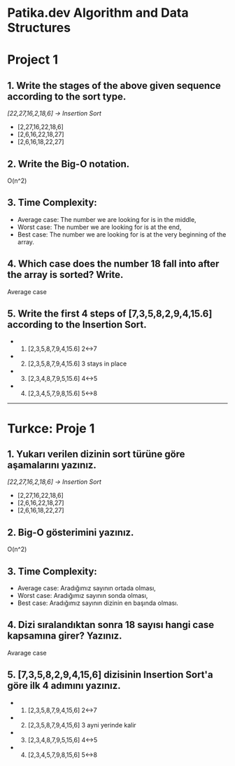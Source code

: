 # Patika.dev Algorithm and Data Structures

# Project 1

## 1. Write the stages of the above given sequence according to the sort type.

_[22,27,16,2,18,6] -> Insertion Sort_

- [2,27,16,22,18,6]
- [2,6,16,22,18,27]
- [2,6,16,18,22,27]


## 2. Write the Big-O notation.

O(n^2)


## 3. Time Complexity:

- Average case: The number we are looking for is in the middle,
- Worst case: The number we are looking for is at the end,
- Best case: The number we are looking for is at the very beginning of the array.


## 4. Which case does the number 18 fall into after the array is sorted? Write.

Average case

## 5. Write the first 4 steps of [7,3,5,8,2,9,4,15.6] according to the Insertion Sort.

- 1. [2,3,5,8,7,9,4,15.6] 2<->7
- 2. [2,3,5,8,7,9,4,15.6] 3 stays in place
- 3. [2,3,4,8,7,9,5,15.6] 4<->5
- 4. [2,3,4,5,7,9,8,15.6] 5<->8

<hr>

# Turkce: Proje 1

## 1. Yukarı verilen dizinin sort türüne göre aşamalarını yazınız.

_[22,27,16,2,18,6] -> Insertion Sort_

- [2,27,16,22,18,6]
- [2,6,16,22,18,27]
- [2,6,16,18,22,27]

## 2. Big-O gösterimini yazınız.

O(n^2)

## 3. Time Complexity:

- Average case: Aradığımız sayının ortada olması,
- Worst case: Aradığımız sayının sonda olması,
- Best case: Aradığımız sayının dizinin en başında olması.

## 4. Dizi sıralandıktan sonra 18 sayısı hangi case kapsamına girer? Yazınız.

Avarage case

## 5. [7,3,5,8,2,9,4,15,6] dizisinin Insertion Sort'a göre ilk 4 adımını yazınız.

- 1. [2,3,5,8,7,9,4,15,6] 2<->7
- 2. [2,3,5,8,7,9,4,15,6] 3 ayni yerinde kalir
- 3. [2,3,4,8,7,9,5,15,6] 4<->5
- 4. [2,3,4,5,7,9,8,15,6] 5<->8
